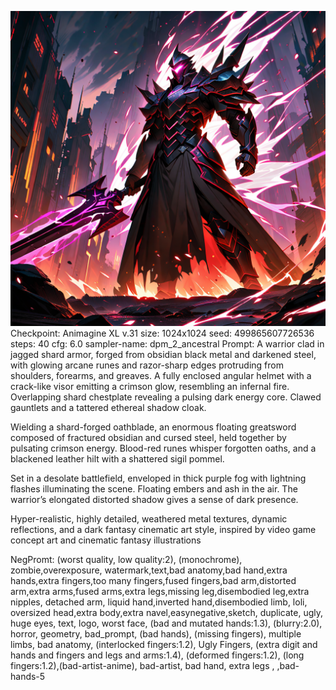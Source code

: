 ![Image](ComfyUI_00049_.png)
Checkpoint: Animagine XL v.31
size: 1024x1024
seed: 499865607726536
steps: 40
cfg: 6.0
sampler-name: dpm_2_ancestral
Prompt:
A warrior clad in jagged shard armor, forged from obsidian black metal and darkened steel, with glowing arcane runes and razor-sharp edges protruding from shoulders, forearms, and greaves. A fully enclosed angular helmet with a crack-like visor emitting a crimson glow, resembling an infernal fire. Overlapping shard chestplate revealing a pulsing dark energy core. Clawed gauntlets and a tattered ethereal shadow cloak.

Wielding a shard-forged oathblade, an enormous floating greatsword composed of fractured obsidian and cursed steel, held together by pulsating crimson energy. Blood-red runes whisper forgotten oaths, and a blackened leather hilt with a shattered sigil pommel.

Set in a desolate battlefield, enveloped in thick purple fog with lightning flashes illuminating the scene. Floating embers and ash in the air. The warrior’s elongated distorted shadow gives a sense of dark presence.

Hyper-realistic, highly detailed, weathered metal textures, dynamic reflections, and a dark fantasy cinematic art style, inspired by video game concept art and cinematic fantasy illustrations

NegPromt:
(worst quality, low quality:2), (monochrome), zombie,overexposure, watermark,text,bad anatomy,bad hand,extra hands,extra fingers,too many fingers,fused fingers,bad arm,distorted arm,extra arms,fused arms,extra legs,missing leg,disembodied leg,extra nipples, detached arm, liquid hand,inverted hand,disembodied limb, loli, oversized head,extra body,extra navel,easynegative,sketch, duplicate, ugly, huge eyes, text, logo, worst face, (bad and mutated hands:1.3),  (blurry:2.0), horror, geometry, bad_prompt, (bad hands), (missing fingers), multiple limbs, bad anatomy, (interlocked fingers:1.2), Ugly Fingers, (extra digit and hands and fingers and legs and arms:1.4), (deformed fingers:1.2), (long fingers:1.2),(bad-artist-anime), bad-artist, bad hand, extra legs , ,bad-hands-5



